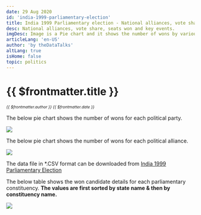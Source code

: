 ```yaml
---
date: 29 Aug 2020
id: 'india-1999-parliamentary-election'
title: India 1999 Parliamentary election - National alliances, vote share, seats won and key events.
desc: National alliances, vote share, seats won and key events.
imgDesc: Image is a Pie chart and it shows the number of wons by various alliances in the state.
articleLang: 'en-US'
author: 'by theDataTalks'
altLang: true
isHome: false
topic: politics
---
```


# {{ $frontmatter.title }}
<i style="font-size: 0.75em;"> {{ $frontmatter.author }} {{ $frontmatter.date }} </i>

The below pie chart shows the number of wons for each political party.  

![](/img/politics/india-1999-parliamentary-election/india-1999-election-1.png)

The below pie chart shows the number of wons for each political alliance.  

![](/img/politics/india-1999-parliamentary-election/india-1999-election-2.png)

The data file in \*.CSV format can be downloaded from [India 1999 Parliamentary Election](http://thedatatalks.in/datas/politics/india-2001-parliamentary-election.csv)

The below table shows the won candidate details for each parliamentary constituency.
**The values are first sorted by state name & then by constituency name.**

![](/img/politics/india-1999-parliamentary-election/india-1999-election-3.png)


<style>

</style>